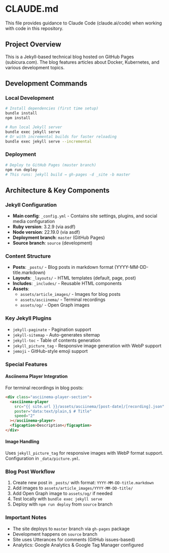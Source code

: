 # CLAUDE.md

This file provides guidance to Claude Code (claude.ai/code) when working with code in this repository.

## Project Overview

This is a Jekyll-based technical blog hosted on GitHub Pages (subicura.com). The blog features articles about Docker, Kubernetes, and various development topics.

## Development Commands

### Local Development

```bash
# Install dependencies (first time setup)
bundle install
npm install

# Run local Jekyll server
bundle exec jekyll serve
# Or with incremental builds for faster reloading
bundle exec jekyll serve --incremental
```

### Deployment

```bash
# Deploy to GitHub Pages (master branch)
npm run deploy
# This runs: jekyll build → gh-pages -d _site -b master
```

## Architecture & Key Components

### Jekyll Configuration

- **Main config**: `_config.yml` - Contains site settings, plugins, and social media configuration
- **Ruby version**: 3.2.9 (via asdf)
- **Node version**: 22.19.0 (via asdf)
- **Deployment branch**: `master` (GitHub Pages)
- **Source branch**: `source` (development)

### Content Structure

- **Posts**: `_posts/` - Blog posts in markdown format (YYYY-MM-DD-title.markdown)
- **Layouts**: `_layouts/` - HTML templates (default, page, post)
- **Includes**: `_includes/` - Reusable HTML components
- **Assets**:
  - `assets/article_images/` - Images for blog posts
  - `assets/asciinema/` - Terminal recordings
  - `assets/og/` - Open Graph images

### Key Jekyll Plugins

- `jekyll-paginate` - Pagination support
- `jekyll-sitemap` - Auto-generates sitemap
- `jekyll-toc` - Table of contents generation
- `jekyll_picture_tag` - Responsive image generation with WebP support
- `jemoji` - GitHub-style emoji support

### Special Features

#### Asciinema Player Integration

For terminal recordings in blog posts:

```html
<div class="asciinema-player-section">
  <asciinema-player
    src="{{ site.url }}/assets/asciinema/[post-date]/[recording].json"
    poster="data:text/plain,$ # Title"
    speed="2"
  ></asciinema-player>
  <figcaption>Description</figcaption>
</div>
```

#### Image Handling

Uses `jekyll_picture_tag` for responsive images with WebP format support. Configuration in `_data/picture.yml`.

### Blog Post Workflow

1. Create new post in `_posts/` with format: `YYYY-MM-DD-title.markdown`
2. Add images to `assets/article_images/YYYY-MM-DD-title/`
3. Add Open Graph image to `assets/og/` if needed
4. Test locally with `bundle exec jekyll serve`
5. Deploy with `npm run deploy` from `source` branch

### Important Notes

- The site deploys to `master` branch via `gh-pages` package
- Development happens on `source` branch
- Site uses Utterances for comments (GitHub issues-based)
- Analytics: Google Analytics & Google Tag Manager configured
